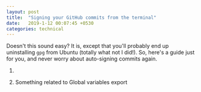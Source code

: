 ```yaml
---
layout: post
title:  "Signing your GitHub commits from the terminal"
date:   2019-1-12 00:07:45 +0530
categories: technical
---
```


Doesn't this sound easy? It is, except that you'll probably end up uninstalling `gpg` from Ubuntu (totally what not I did!). So, here's a guide just for you, and never worry about auto-signing commits again.

1)

2) Something related to Global variables export

